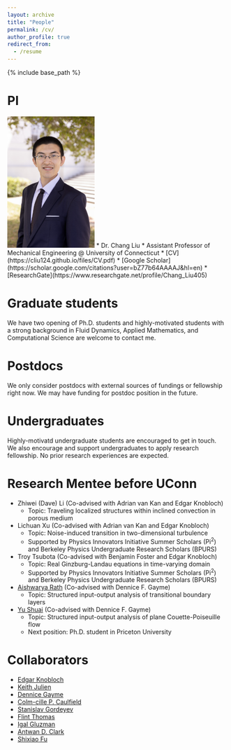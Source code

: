 ```yaml
---
layout: archive
title: "People"
permalink: /cv/
author_profile: true
redirect_from:
  - /resume
---
```


{% include base_path %}

PI
======   
<img src='/images/professional_Chang_Liu.jpg' width="200"/>   
* Dr. Chang Liu
  * Assistant Professor of Mechanical Engineering @ University of Connecticut
  * [CV](https://cliu124.github.io/files/CV.pdf)
  * [Google Scholar](https://scholar.google.com/citations?user=bZ77b64AAAAJ&hl=en)
  * [ResearchGate](https://www.researchgate.net/profile/Chang_Liu405)

Graduate students
======
We have two opening of Ph.D. students and highly-motivated students with a strong background in Fluid Dynamics, Applied Mathematics, and Computational Science are welcome to contact me.

Postdocs
======
We only consider postdocs with external sources of fundings or fellowship right now. We may have funding for postdoc position in the future.  

Undergraduates
======
Highly-motivatd undergraduate students are encouraged to get in touch. We also encourage and support undergraduates to apply research fellowship. No prior research experiences are expected. 

Research Mentee before UConn
======
* Zhiwei (Dave) Li (Co-advised with Adrian van Kan and Edgar Knobloch)
  * Topic: Traveling localized structures within inclined convection in porous medium
* Lichuan Xu (Co-advised with Adrian van Kan and Edgar Knobloch)
  * Topic: Noise-induced transition in two-dimensional turbulence
  * Supported by Physics Innovators Initiative Summer Scholars (Pi<sup>2</sup>) and Berkeley Physics Undergraduate Research Scholars (BPURS)
* Troy Tsubota (Co-advised with Benjamin Foster and Edgar Knobloch) 
  * Topic: Real Ginzburg-Landau equations in time-varying domain
  * Supported by Physics Innovators Initiative Summer Scholars (Pi<sup>2</sup>) and Berkeley Physics Undergraduate Research Scholars (BPURS) 
* [Aishwarya Rath](https://scholar.google.com/citations?user=I8_grjYAAAAJ&hl=en) (Co-advised with Dennice F. Gayme)
  * Topic: Structured input-output analysis of transitional boundary layers
* [Yu Shuai](https://scholar.google.com/citations?user=5gI4G0kAAAAJ&hl=en) (Co-advised with Dennice F. Gayme)
  * Topic: Structured input-output analysis of plane Couette-Poiseuille flow
  * Next position: Ph.D. student in Priceton University

Collaborators
======
* [Edgar Knobloch](https://physics.berkeley.edu/people/faculty/edgar-knobloch) 
* [Keith Julien](https://www.colorado.edu/amath/keith-julien-0) 
* [Dennice Gayme](https://engineering.jhu.edu/gayme/)
* [Colm-cille P. Caulfield](http://www.damtp.cam.ac.uk/person/cpc12)
* [Stanislav Gordeyev](https://aero-optics.nd.edu/people/members/stanislav-gordeyev/)
* [Flint Thomas](https://engineering.nd.edu/faculty/flint-thomas/)
* [Igal Gluzman](https://scholar.google.com/citations?user=f8mjPWIAAAAJ&hl=en)
* [Antwan D. Clark](https://www.researchgate.net/profile/Antwan-Clark)
* [Shixiao Fu](https://scholar.google.com/citations?user=ROYLltsAAAAJ&hl=en)
